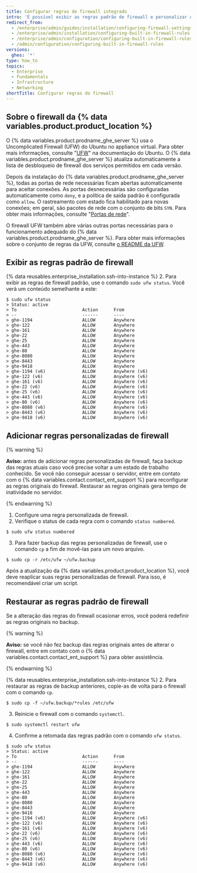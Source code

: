 ```yaml
---
title: Configurar regras de firewall integrado
intro: 'É possível exibir as regras padrão de firewall e personalizar outras regras da {% data variables.product.product_location %}.'
redirect_from:
  - /enterprise/admin/guides/installation/configuring-firewall-settings/
  - /enterprise/admin/installation/configuring-built-in-firewall-rules
  - /enterprise/admin/configuration/configuring-built-in-firewall-rules
  - /admin/configuration/configuring-built-in-firewall-rules
versions:
  ghes: '*'
type: how_to
topics:
  - Enterprise
  - Fundamentals
  - Infrastructure
  - Networking
shortTitle: Configurar regras do firewall
---
```


## Sobre o firewall da {% data variables.product.product_location %}

O {% data variables.product.prodname_ghe_server %} usa o Uncomplicated Firewall (UFW) do Ubuntu no appliance virtual. Para obter mais informações, consulte "[UFW](https://help.ubuntu.com/community/UFW)" na documentação do Ubuntu. O {% data variables.product.prodname_ghe_server %} atualiza automaticamente a lista de desbloqueio de firewall dos serviços permitidos em cada versão.

Depois da instalação do {% data variables.product.prodname_ghe_server %}, todas as portas de rede necessárias ficam abertas automaticamente para aceitar conexões. As portas desnecessárias são configuradas automaticamente como `deny`, e a política de saída padrão é configurada como `allow`. O rastreamento com estado fica habilitado para novas conexões; em geral, são pacotes de rede com o conjunto de bits `SYN`. Para obter mais informações, consulte "[Portas de rede](/enterprise/admin/guides/installation/network-ports)".

O firewall UFW também abre várias outras portas necessárias para o funcionamento adequado do {% data variables.product.prodname_ghe_server %}. Para obter mais informações sobre o conjunto de regras da UFW, consulte [o README da UFW](https://bazaar.launchpad.net/~jdstrand/ufw/0.30-oneiric/view/head:/README#L213).

## Exibir as regras padrão de firewall

{% data reusables.enterprise_installation.ssh-into-instance %}
2. Para exibir as regras de firewall padrão, use o comando `sudo ufw status`. Você verá um conteúdo semelhante a este:
  ```shell
  $ sudo ufw status
  > Status: active
  > To                         Action      From
  > --                         ------      ----
  > ghe-1194                   ALLOW       Anywhere
  > ghe-122                    ALLOW       Anywhere
  > ghe-161                    ALLOW       Anywhere
  > ghe-22                     ALLOW       Anywhere
  > ghe-25                     ALLOW       Anywhere
  > ghe-443                    ALLOW       Anywhere
  > ghe-80                     ALLOW       Anywhere
  > ghe-8080                   ALLOW       Anywhere
  > ghe-8443                   ALLOW       Anywhere
  > ghe-9418                   ALLOW       Anywhere
  > ghe-1194 (v6)              ALLOW       Anywhere (v6)
  > ghe-122 (v6)               ALLOW       Anywhere (v6)
  > ghe-161 (v6)               ALLOW       Anywhere (v6)
  > ghe-22 (v6)                ALLOW       Anywhere (v6)
  > ghe-25 (v6)                ALLOW       Anywhere (v6)
  > ghe-443 (v6)               ALLOW       Anywhere (v6)
  > ghe-80 (v6)                ALLOW       Anywhere (v6)
  > ghe-8080 (v6)              ALLOW       Anywhere (v6)
  > ghe-8443 (v6)              ALLOW       Anywhere (v6)
  > ghe-9418 (v6)              ALLOW       Anywhere (v6)
  ```

## Adicionar regras personalizadas de firewall

{% warning %}

**Aviso:** antes de adicionar regras personalizadas de firewall, faça backup das regras atuais caso você precise voltar a um estado de trabalho conhecido. Se você não conseguir acessar o servidor, entre em contato com o {% data variables.contact.contact_ent_support %} para reconfigurar as regras originais do firewall. Restaurar as regras originais gera tempo de inatividade no servidor.

{% endwarning %}

1. Configure uma regra personalizada de firewall.
2. Verifique o status de cada regra com o comando `status numbered`.
  ```shell
  $ sudo ufw status numbered
  ```
3. Para fazer backup das regras personalizadas de firewall, use o comando `cp` a fim de movê-las para um novo arquivo.
  ```shell
  $ sudo cp -r /etc/ufw ~/ufw.backup
  ```

Após a atualização da {% data variables.product.product_location %}, você deve reaplicar suas regras personalizadas de firewall. Para isso, é recomendável criar um script.

## Restaurar as regras padrão de firewall

Se a alteração das regras do firewall ocasionar erros, você poderá redefinir as regras originais no backup.

{% warning %}

**Aviso:** se você não fez backup das regras originais antes de alterar o firewall, entre em contato com o {% data variables.contact.contact_ent_support %} para obter assistência.

{% endwarning %}

{% data reusables.enterprise_installation.ssh-into-instance %}
2. Para restaurar as regras de backup anteriores, copie-as de volta para o firewall com o comando `cp`.
  ```shell
  $ sudo cp -f ~/ufw.backup/*rules /etc/ufw
  ```
3. Reinicie o firewall com o comando `systemctl`.
  ```shell
  $ sudo systemctl restart ufw
  ```
4. Confirme a retomada das regras padrão com o comando `ufw status`.
  ```shell
  $ sudo ufw status
  > Status: active
  > To                         Action      From
  > --                         ------      ----
  > ghe-1194                   ALLOW       Anywhere
  > ghe-122                    ALLOW       Anywhere
  > ghe-161                    ALLOW       Anywhere
  > ghe-22                     ALLOW       Anywhere
  > ghe-25                     ALLOW       Anywhere
  > ghe-443                    ALLOW       Anywhere
  > ghe-80                     ALLOW       Anywhere
  > ghe-8080                   ALLOW       Anywhere
  > ghe-8443                   ALLOW       Anywhere
  > ghe-9418                   ALLOW       Anywhere
  > ghe-1194 (v6)              ALLOW       Anywhere (v6)
  > ghe-122 (v6)               ALLOW       Anywhere (v6)
  > ghe-161 (v6)               ALLOW       Anywhere (v6)
  > ghe-22 (v6)                ALLOW       Anywhere (v6)
  > ghe-25 (v6)                ALLOW       Anywhere (v6)
  > ghe-443 (v6)               ALLOW       Anywhere (v6)
  > ghe-80 (v6)                ALLOW       Anywhere (v6)
  > ghe-8080 (v6)              ALLOW       Anywhere (v6)
  > ghe-8443 (v6)              ALLOW       Anywhere (v6)
  > ghe-9418 (v6)              ALLOW       Anywhere (v6)
  ```

